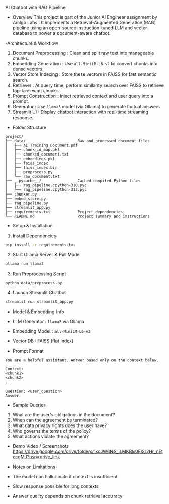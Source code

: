 AI Chatbot with RAG Pipeline 

- Overview
This project is part of the Junior AI Engineer assignment by  Amlgo Labs . It implements a Retrieval-Augmented Generation (RAG) pipeline using an open-source instruction-tuned LLM and vector database to power a document-aware chatbot.

 

-Architecture & Workflow

1.  Document Preprocessing : Clean and split raw text into manageable chunks.
2.  Embedding Generation : Use `all-MiniLM-L6-v2` to convert chunks into dense vectors.
3.  Vector Store Indexing : Store these vectors in FAISS for fast semantic search.
4.  Retriever : At query time, perform similarity search over FAISS to retrieve top-k relevant chunks.
5.  Prompt Construction : Inject retrieved context and user query into a prompt.
6.  Generator : Use `llama3` model (via Ollama) to generate factual answers.
7.  Streamlit UI : Display chatbot interaction with real-time streaming response.

 

-  Folder Structure
```
project/
├── data/                       Raw and processed document files
│   ├── AI Training Document.pdf
│   ├── chunk_id_map.pkl
│   ├── chunked_document.txt
│   ├── embeddings.pkl
│   ├── faiss_index
│   ├── faiss_index.bin
│   ├── preprocess.py
│   └── raw_document.txt
├── __pycache__/                Cached compiled Python files
│   ├── rag_pipeline.cpython-310.pyc
│   └── rag_pipeline.cpython-313.pyc
├── chunker.py
├── embed_store.py
├── rag_pipeline.py
├── streamlit_app.py
├── requirements.txt            Project dependencies
└── README.md                   Project summary and instructions
```

 

-  Setup & Installation

1.  Install Dependencies 
```bash
pip install -r requirements.txt
```

2.  Start Ollama Server & Pull Model 
```bash
ollama run llama3
```

3.  Run Preprocessing Script 
```bash
python data/preprocess.py
```

4.  Launch Streamlit Chatbot 
```bash
streamlit run streamlit_app.py
```

 

-  Model & Embedding Info
-  LLM Generator : `llama3` via Ollama
-  Embedding Model : `all-MiniLM-L6-v2`
-  Vector DB : FAISS (flat index)

 

-  Prompt Format
```
You are a helpful assistant. Answer based only on the context below.

Context:
<chunk1>
<chunk2>
...

Question: <user_question>
Answer:
```

 

-  Sample Queries
1. What are the user's obligations in the document?
2. When can the agreement be terminated?
3. What data privacy rights does the user have?
4. Who governs the terms of the policy?
5. What actions violate the agreement?

 

-  Demo Video / Screenshots
https://drive.google.com/drive/folders/1xcJW6NS_iLMKBls0EISr2Hr_nEtccgMJ?usp=drive_link
 

-  Notes on Limitations
- The model can hallucinate if context is insufficient
- Slow response possible for long contexts
- Answer quality depends on chunk retrieval accuracy
